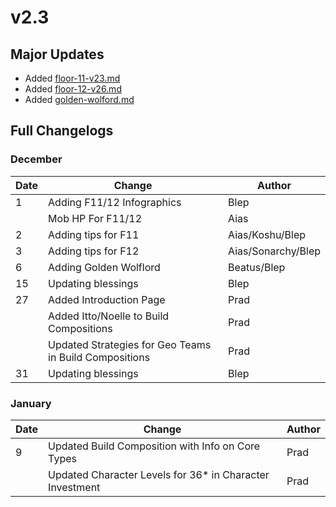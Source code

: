 # v2.3

## Major Updates

* Added [floor-11-v23.md](../../archive/previous-floors/floor-11-v23.md "mention")
* Added [floor-12-v26.md](../../archive/previous-floors/floor-12-v26.md "mention")
* Added [golden-wolford.md](../../monsters/elites/golden-wolford.md "mention")

## Full Changelogs

### December

| Date | Change                                                 | Author             |
| ---- | ------------------------------------------------------ | ------------------ |
| 1    | Adding F11/12 Infographics                             | Blep               |
|      | Mob HP For F11/12                                      | Aias               |
| 2    | Adding tips for F11                                    | Aias/Koshu/Blep    |
| 3    | Adding tips for F12                                    | Aias/Sonarchy/Blep |
| 6    | Adding Golden Wolflord                                 | Beatus/Blep        |
| 15   | Updating blessings                                     | Blep               |
| 27   | Added Introduction Page                                | Prad               |
|      | Added Itto/Noelle to Build Compositions                | Prad               |
|      | Updated Strategies for Geo Teams in Build Compositions | Prad               |
| 31   | Updating blessings                                     | Blep               |

### January

| Date | Change                                                    | Author |
| ---- | --------------------------------------------------------- | ------ |
| 9    | Updated Build Composition with Info on Core Types         | Prad   |
|      | Updated Character Levels for 36\* in Character Investment | Prad   |

###
